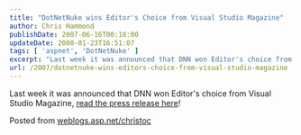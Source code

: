 ```yaml
---
title: "DotNetNuke wins Editor's Choice from Visual Studio Magazine"
author: Chris Hammond
publishDate: 2007-06-16T00:18:00
updateDate: 2008-01-23T16:51:07
tags: [ 'aspnet', 'DotNetNuke' ]
excerpt: "Last week it was announced that DNN won Editor's choice from Visual Studio Magazine, read the press release here! Posted from..."
url: /2007/dotnetnuke-wins-editors-choice-from-visual-studio-magazine  # Use the generated URL with year
---
```

<P mce_keep="true">Last week it was announced that DNN won Editor's choice from Visual Studio Magazine, <A class="" href="https://www.dotnetnuke.com/About/NewsRoom/MediaReleases/DotNetNukeClaimsVisualStudioMagazineAward/tabid/1079/Default.aspx" mce_href="https://www.dotnetnuke.com/About/NewsRoom/MediaReleases/DotNetNukeClaimsVisualStudioMagazineAward/tabid/1079/Default.aspx">read the press release here</A>!</P> Posted from <A href="https://weblogs.asp.net/christoc/">weblogs.asp.net/christoc</a>
